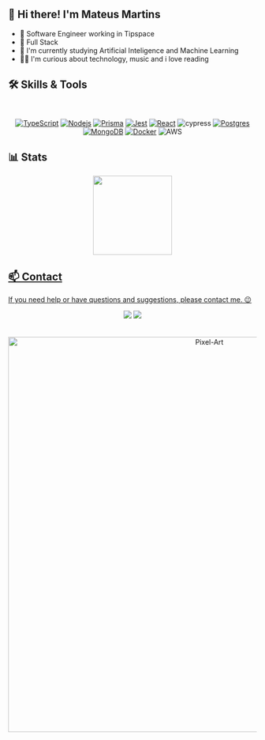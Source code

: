 ## 👋 Hi there! I'm Mateus Martins

- 💾 Software Engineer working in Tipspace
- 🚀 Full Stack
- 📖 I'm currently studying Artificial Inteligence and Machine Learning
- 🧙‍♂️ I'm curious about technology, music and i love reading

## 🛠️ Skills & Tools

<br/>

<div align="center">
  
  [![TypeScript](https://img.shields.io/badge/TypeScript-007ACC?style=for-the-badge&logo=typescript&logoColor=white)](https://www.typescriptlang.org/docs/handbook/2/basic-types.html)
  [![Nodejs](https://img.shields.io/badge/Node.js-43853D?style=for-the-badge&logo=node.js&logoColor=white)](https://nodejs.org/en/docs/)
  [![Prisma](https://img.shields.io/badge/Prisma-3982CE?style=for-the-badge&logo=Prisma&logoColor=white)](https://www.prisma.io/docs/)
  [![Jest](https://img.shields.io/badge/-jest-%23C21325?style=for-the-badge&logo=jest&logoColor=white)](https://jestjs.io/)
  [![React](https://img.shields.io/badge/React-20232A?style=for-the-badge&logo=react&logoColor=61DAFB)](https://reactjs.org/)
  ![cypress](https://img.shields.io/badge/-cypress-%23192634?style=for-the-badge&logo=cypress&logoColor=058a5e)
  [![Postgres](https://img.shields.io/badge/PostgreSQL-316192?style=for-the-badge&logo=postgresql&logoColor=white)](https://www.postgresql.org/)
  [![MongoDB](https://img.shields.io/badge/MongoDB-%234ea94b.svg?style=for-the-badge&logo=mongodb&logoColor=white)](https://www.mongodb.com/docs/)
  [![Docker](https://img.shields.io/badge/docker-%230db7ed.svg?style=for-the-badge&logo=docker&logoColor=white)](https://docs.docker.com/)
  ![AWS](https://img.shields.io/badge/AWS-%23FF9900.svg?style=for-the-badge&logo=amazon-aws&logoColor=white)
  
 </div>

## 📊 Stats
<div align="center">
  <a href="https://github.com/xPimenta">
<!--   <img height="160em" src="https://github-readme-stats.vercel.app/api?username=xPimenta&show_icons=true&theme=radical"/> -->
  <img height="160em" src="https://github-readme-stats.vercel.app/api/top-langs/?username=mateusmartinsp&layout=compact&langs_count=7&theme=radical"/>
</div>

<!--</div>
![Snake animation](https://github.com/LuSntgo/LuSntgo/blob/output/github-contribution-grid-snake.svg)
</div>-->

  ## 📫 Contact

 If you need help or have questions and suggestions, please contact me. 😉 

<div align="center"> 
   <a href = "mailto:mateuspimartins@hotmail.com"><img src="https://img.shields.io/badge/-Gmail-%23333?style=for-the-badge&logo=gmail&logoColor=white" target="_blank"></a>
  <a href="https://www.linkedin.com/in/mat-pimenta/" target="_blank"><img src="https://img.shields.io/badge/-LinkedIn-%230077B5?style=for-the-badge&logo=linkedin&logoColor=white" target="_blank"></a> 
</div>
<br><br>
 <div align="center">
  <img align="center" alt="Pixel-Art" width="800px" src="https://github.com/xPimenta/xPimenta/blob/main/files/coding.gif"/>
</div>
